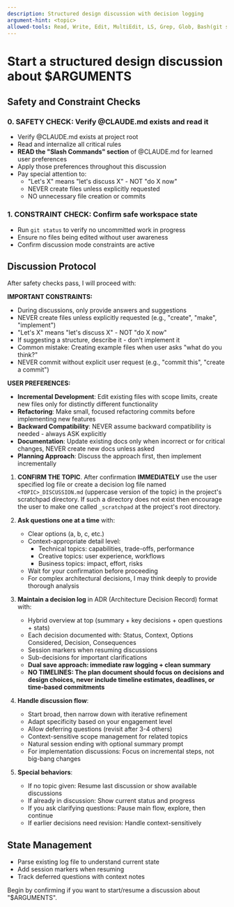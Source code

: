 ```yaml
---
description: Structured design discussion with decision logging
argument-hint: <topic>
allowed-tools: Read, Write, Edit, MultiEdit, LS, Grep, Glob, Bash(git status:*)
---
```


# Start a structured design discussion about $ARGUMENTS

## Safety and Constraint Checks

### 0. **SAFETY CHECK**: Verify @CLAUDE.md exists and read it

- Verify @CLAUDE.md exists at project root
- Read and internalize all critical rules
- **READ the "Slash Commands" section** of @CLAUDE.md for learned user preferences
- Apply those preferences throughout this discussion
- Pay special attention to:
  - "Let's X" means "let's discuss X" - NOT "do X now"
  - NEVER create files unless explicitly requested
  - NO unnecessary file creation or commits

### 1. **CONSTRAINT CHECK**: Confirm safe workspace state

- Run `git status` to verify no uncommitted work in progress
- Ensure no files being edited without user awareness
- Confirm discussion mode constraints are active

## Discussion Protocol

After safety checks pass, I will proceed with:

**IMPORTANT CONSTRAINTS:**

- During discussions, only provide answers and suggestions
- NEVER create files unless explicitly requested (e.g., "create", "make", "implement")
- "Let's X" means "let's discuss X" - NOT "do X now"
- If suggesting a structure, describe it - don't implement it
- Common mistake: Creating example files when user asks "what do you think?"
- NEVER commit without explicit user request (e.g., "commit this", "create a commit")

**USER PREFERENCES:**

- **Incremental Development**: Edit existing files with scope limits, create new files only for distinctly different functionality
- **Refactoring**: Make small, focused refactoring commits before implementing new features
- **Backward Compatibility**: NEVER assume backward compatibility is needed - always ASK explicitly
- **Documentation**: Update existing docs only when incorrect or for critical changes, NEVER create new docs unless asked
- **Planning Approach**: Discuss the approach first, then implement incrementally

1. **CONFIRM THE TOPIC**. After confirmation **IMMEDIATELY** use the user specified log file or create a decision log
file named `<TOPIC>_DISCUSSION.md` (uppercase version of the topic) in the project's scratchpad directory. If such a
directory does not exist then encourage the user to make one called `_scratchpad` at the project's root directory.

2. **Ask questions one at a time** with:
   - Clear options (a, b, c, etc.)
   - Context-appropriate detail level:
     - Technical topics: capabilities, trade-offs, performance
     - Creative topics: user experience, workflows
     - Business topics: impact, effort, risks
   - Wait for your confirmation before proceeding
   - For complex architectural decisions, I may think deeply to provide thorough analysis

3. **Maintain a decision log** in ADR (Architecture Decision Record) format with:
   - Hybrid overview at top (summary + key decisions + open questions + stats)
   - Each decision documented with: Status, Context, Options Considered, Decision, Consequences
   - Session markers when resuming discussions
   - Sub-decisions for important clarifications
   - **Dual save approach: immediate raw logging + clean summary**
   - **NO TIMELINES: The plan document should focus on decisions and design choices, never include timeline estimates,
   deadlines, or time-based commitments**

4. **Handle discussion flow**:
   - Start broad, then narrow down with iterative refinement
   - Adapt specificity based on your engagement level
   - Allow deferring questions (revisit after 3-4 others)
   - Context-sensitive scope management for related topics
   - Natural session ending with optional summary prompt
   - For implementation discussions: Focus on incremental steps, not big-bang changes

5. **Special behaviors**:
   - If no topic given: Resume last discussion or show available discussions
   - If already in discussion: Show current status and progress
   - If you ask clarifying questions: Pause main flow, explore, then continue
   - If earlier decisions need revision: Handle context-sensitively

## State Management

- Parse existing log file to understand current state
- Add session markers when resuming
- Track deferred questions with context notes

Begin by confirming if you want to start/resume a discussion about "$ARGUMENTS".
